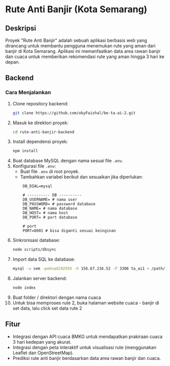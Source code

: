 # Rute Anti Banjir (Kota Semarang)

## Deskripsi
Proyek "Rute Anti Banjir" adalah sebuah aplikasi berbasis web yang dirancang untuk membantu pengguna menemukan rute yang aman dari banjir di Kota Semarang. Aplikasi ini memanfaatkan data area rawan banjir dan cuaca untuk memberikan rekomendasi rute yang aman hingga 3 hari ke depan.

## Backend
### Cara Menjalankan
1. Clone repository backend:
   ```bash
   git clone https://github.com/okyFaishal/be-ta-ai-2.git
   ```
2. Masuk ke direktori proyek:
   ```bash
   cd rute-anti-banjir-backend
   ```
3. Install dependensi proyek:
   ```bash
   npm install
   ```
4. Buat database MySQL dengan nama sesuai file `.env`.
5. Konfigurasi file `.env`:
   - Buat file `.env` di root proyek.
   - Tambahkan variabel berikut dan sesuaikan jika diperlukan:
     ```env
      DB_DIAL=mysql

      # ---------- DB ----------
      DB_USERNAME= # nama user
      DB_PASSWORD= # password database
      DB_NAME= # nama database
      DB_HOST= # nama host
      DB_PORT= # port database

      # port
      PORT=8001 # bisa diganti sesuai keinginan
     ```
6. Sinkronisasi database:
   ```bash
   node scripts/dbsync
   ```
7. Import data SQL ke database:
   ```bash
   mysql -u sem -poknad192593 -h 156.67.216.52 -P 3306 ta_ai1 < /path/to/data.sql
   ```
8. Jalankan server backend:
   ```bash
   node index
   ```
9. Buat folder / direktori dengan nama cuaca
10. Untuk bisa memproses rute 2, buka halaman website cuaca - banjir di set data, lalu click set data rute 2

## Fitur
- Integrasi dengan API cuaca BMKG untuk mendapatkan prakiraan cuaca 3 hari kedepan yang akurat.
- Integrasi dengan peta interaktif untuk visualisasi rute (menggunakan Leaflet dan OpenStreetMap).
- Prediksi rute anti banjir berdasarkan data area rawan banjir dan cuaca.